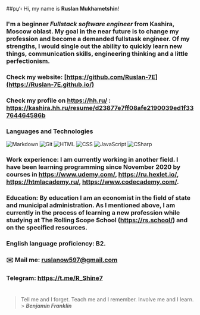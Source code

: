 ##рџ‘‹ Hi, my name is **Ruslan Mukhametshin**!

### I'm a beginner _Fullstack software engineer_ from Kashira, Moscow oblast. My goal in the near future is to change my profession and become a demanded fullstask engineer. Of my strengths, I would single out the ability to quickly learn new things, communication skills, engineering thinking and a little perfectionism.

### Check my website: [https://github.com/Ruslan-7E](https://Ruslan-7E.github.io/)

### Check my profile on https://hh.ru/ : https://kashira.hh.ru/resume/d23877e7ff08afe2190039ed1f33764464586b

### Languages and Technologies

![Markdown](https://img.shields.io/badge/-Markdown-090909?style=for-the-badge&logo=markdown)
![Git](https://img.shields.io/badge/-Git-090909?style=for-the-badge&logo=git)
![HTML](https://img.shields.io/badge/-HTML-090909?style=for-the-badge&logo=html5)
![CSS](https://img.shields.io/badge/-CSS-090909?style=for-the-badge&logo=css3)
![JavaScript](https://img.shields.io/badge/-JavaScript-090909?style=for-the-badge&logo=JavaScript)
![CSharp](https://img.shields.io/badge/-CSharp-090909?style=for-the-badge&logo=C-Sharp)

### Work experience: I am currently working in another field. I have been learning programming since November 2020 by courses in https://www.udemy.com/, https://ru.hexlet.io/, https://htmlacademy.ru/, https://www.codecademy.com/.

### Education: By education I am an economist in the field of state and municipal administration. As I mentioned above, I am currently in the process of learning a new profession while studying at The Rolling Scope School (https://rs.school/) and on the specified resources.

### English language proficiency: B2.

### :envelope: Mail me: ruslanow597@gmail.com

### Telegram: https://t.me/R_Shine7

#

> Tell me and I forget. Teach me and I remember. Involve me and I learn. <br/> > **_Benjamin Franklin_**